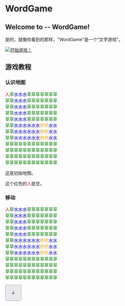# WordGame

## Welcome to -- WordGame!

是的，就像你看到的那样，"WordGame"是一个“文字游戏”。

[![开始游戏！](https://img.shields.io/badge/START-The%20Game!-red?style=for-the-badge)](https://yubac.github.io/WordGame/)

## 游戏教程 

### 认识地图

<p id="map"><span style="color:red;">人</span><span style="color:green;">草</span><span style="color:blue;">水</span><span style="color:blue;">水</span><span style="color:blue;">水</span><span style="color:green;">草</span><span style="color:green;">草</span><span style="color:green;">草</span><span style="color:green;">草</span><span style="color:green;">草</span><span style="color:green;">草</span><span style="color:green;">草</span><br><span style="color:green;">草</span><span style="color:green;">草</span><span style="color:blue;">水</span><span style="color:blue;">水</span><span style="color:blue;">水</span><span style="color:green;">草</span><span style="color:green;">草</span><span style="color:green;">草</span><span style="color:green;">草</span><span style="color:green;">草</span><span style="color:green;">草</span><span style="color:green;">草</span><br><span style="color:green;">草</span><span style="color:green;">草</span><span style="color:blue;">水</span><span style="color:blue;">水</span><span style="color:blue;">水</span><span style="color:green;">草</span><span style="color:green;">草</span><span style="color:green;">草</span><span style="color:green;">草</span><span style="color:green;">草</span><span style="color:green;">草</span><span style="color:green;">草</span><br><span style="color:green;">草</span><span style="color:green;">草</span><span style="color:blue;">水</span><span style="color:blue;">水</span><span style="color:blue;">水</span><span style="color:green;">草</span><span style="color:green;">草</span><span style="color:green;">草</span><span style="color:green;">草</span><span style="color:green;">草</span><span style="color:green;">草</span><span style="color:green;">草</span><br><span style="color:green;">草</span><span style="color:green;">草</span><span style="color:blue;">水</span><span style="color:blue;">水</span><span style="color:blue;">水</span><span style="color:green;">草</span><span style="color:green;">草</span><span style="color:green;">草</span><span style="color:green;">草</span><span style="color:green;">草</span><span style="color:green;">草</span><span style="color:green;">草</span><br><span style="color:green;">草</span><span style="color:green;">草</span><span style="color:blue;">水</span><span style="color:blue;">水</span><span style="color:blue;">水</span><span style="color:blue;">水</span><span style="color:blue;">水</span><span style="color:blue;">水</span><span style="color:orange;">桥</span><span style="color:orange;">桥</span><span style="color:blue;">水</span><span style="color:blue;">水</span><br><span style="color:green;">草</span><span style="color:green;">草</span><span style="color:blue;">水</span><span style="color:blue;">水</span><span style="color:blue;">水</span><span style="color:blue;">水</span><span style="color:blue;">水</span><span style="color:blue;">水</span><span style="color:orange;">桥</span><span style="color:orange;">桥</span><span style="color:blue;">水</span><span style="color:blue;">水</span><br><span style="color:green;">草</span><span style="color:green;">草</span><span style="color:blue;">水</span><span style="color:blue;">水</span><span style="color:blue;">水</span><span style="color:blue;">水</span><span style="color:blue;">水</span><span style="color:blue;">水</span><span style="color:orange;">桥</span><span style="color:orange;">桥</span><span style="color:blue;">水</span><span style="color:blue;">水</span><br><span style="color:green;">草</span><span style="color:green;">草</span><span style="color:green;">草</span><span style="color:green;">草</span><span style="color:green;">草</span><span style="color:green;">草</span><span style="color:green;">草</span><span style="color:green;">草</span><span style="color:green;">草</span><span style="color:green;">草</span><span style="color:green;">草</span><span style="color:green;">草</span><br><span style="color:green;">草</span><span style="color:green;">草</span><span style="color:green;">草</span><span style="color:green;">草</span><span style="color:green;">草</span><span style="color:green;">草</span><span style="color:green;">草</span><span style="color:green;">草</span><span style="color:green;">草</span><span style="color:green;">草</span><span style="color:green;">草</span><span style="color:green;">草</span><br><span style="color:green;">草</span><span style="color:green;">草</span><span style="color:green;">草</span><span style="color:green;">草</span><span style="color:green;">草</span><span style="color:green;">草</span><span style="color:green;">草</span><span style="color:green;">草</span><span style="color:green;">草</span><span style="color:green;">草</span><span style="color:green;">草</span><span style="color:green;">草</span><br><span style="color:green;">草</span><span style="color:green;">草</span><span style="color:green;">草</span><span style="color:green;">草</span><span style="color:green;">草</span><span style="color:green;">草</span><span style="color:green;">草</span><span style="color:green;">草</span><span style="color:green;">草</span><span style="color:green;">草</span><span style="color:green;">草</span><span style="color:green;">草</span><br></p>

这是初始地图。

这个红色的<span style="color:red;">人</span>是您。

### 移动

<style></style>

<p id="map"><span style="color:red;">人</span><span style="color:green;">草</span><span style="color:blue;">水</span><span style="color:blue;">水</span><span style="color:blue;">水</span><span style="color:green;">草</span><span style="color:green;">草</span><span style="color:green;">草</span><span style="color:green;">草</span><span style="color:green;">草</span><span style="color:green;">草</span><span style="color:green;">草</span><br><span style="color:green;">草</span><span style="color:green;">草</span><span style="color:blue;">水</span><span style="color:blue;">水</span><span style="color:blue;">水</span><span style="color:green;">草</span><span style="color:green;">草</span><span style="color:green;">草</span><span style="color:green;">草</span><span style="color:green;">草</span><span style="color:green;">草</span><span style="color:green;">草</span><br><span style="color:green;">草</span><span style="color:green;">草</span><span style="color:blue;">水</span><span style="color:blue;">水</span><span style="color:blue;">水</span><span style="color:green;">草</span><span style="color:green;">草</span><span style="color:green;">草</span><span style="color:green;">草</span><span style="color:green;">草</span><span style="color:green;">草</span><span style="color:green;">草</span><br><span style="color:green;">草</span><span style="color:green;">草</span><span style="color:blue;">水</span><span style="color:blue;">水</span><span style="color:blue;">水</span><span style="color:green;">草</span><span style="color:green;">草</span><span style="color:green;">草</span><span style="color:green;">草</span><span style="color:green;">草</span><span style="color:green;">草</span><span style="color:green;">草</span><br><span style="color:green;">草</span><span style="color:green;">草</span><span style="color:blue;">水</span><span style="color:blue;">水</span><span style="color:blue;">水</span><span style="color:green;">草</span><span style="color:green;">草</span><span style="color:green;">草</span><span style="color:green;">草</span><span style="color:green;">草</span><span style="color:green;">草</span><span style="color:green;">草</span><br><span style="color:green;">草</span><span style="color:green;">草</span><span style="color:blue;">水</span><span style="color:blue;">水</span><span style="color:blue;">水</span><span style="color:blue;">水</span><span style="color:blue;">水</span><span style="color:blue;">水</span><span style="color:orange;">桥</span><span style="color:orange;">桥</span><span style="color:blue;">水</span><span style="color:blue;">水</span><br><span style="color:green;">草</span><span style="color:green;">草</span><span style="color:blue;">水</span><span style="color:blue;">水</span><span style="color:blue;">水</span><span style="color:blue;">水</span><span style="color:blue;">水</span><span style="color:blue;">水</span><span style="color:orange;">桥</span><span style="color:orange;">桥</span><span style="color:blue;">水</span><span style="color:blue;">水</span><br><span style="color:green;">草</span><span style="color:green;">草</span><span style="color:blue;">水</span><span style="color:blue;">水</span><span style="color:blue;">水</span><span style="color:blue;">水</span><span style="color:blue;">水</span><span style="color:blue;">水</span><span style="color:orange;">桥</span><span style="color:orange;">桥</span><span style="color:blue;">水</span><span style="color:blue;">水</span><br><span style="color:green;">草</span><span style="color:green;">草</span><span style="color:green;">草</span><span style="color:green;">草</span><span style="color:green;">草</span><span style="color:green;">草</span><span style="color:green;">草</span><span style="color:green;">草</span><span style="color:green;">草</span><span style="color:green;">草</span><span style="color:green;">草</span><span style="color:green;">草</span><br><span style="color:green;">草</span><span style="color:green;">草</span><span style="color:green;">草</span><span style="color:green;">草</span><span style="color:green;">草</span><span style="color:green;">草</span><span style="color:green;">草</span><span style="color:green;">草</span><span style="color:green;">草</span><span style="color:green;">草</span><span style="color:green;">草</span><span style="color:green;">草</span><br><span style="color:green;">草</span><span style="color:green;">草</span><span style="color:green;">草</span><span style="color:green;">草</span><span style="color:green;">草</span><span style="color:green;">草</span><span style="color:green;">草</span><span style="color:green;">草</span><span style="color:green;">草</span><span style="color:green;">草</span><span style="color:green;">草</span><span style="color:green;">草</span><br><span style="color:green;">草</span><span style="color:green;">草</span><span style="color:green;">草</span><span style="color:green;">草</span><span style="color:green;">草</span><span style="color:green;">草</span><span style="color:green;">草</span><span style="color:green;">草</span><span style="color:green;">草</span><span style="color:green;">草</span><span style="color:green;">草</span><span style="color:green;">草</span><br></p>

<style>
    .button{
        width:50px;
        height:50px;
        border:1px solid;
        background-color:#e9e9ed;
        text-align:center;
        border-color:#9a9aa7;
        border-radius:5px;
        line-height:50px;
    }
</style>

<div class="button">↓</div>

